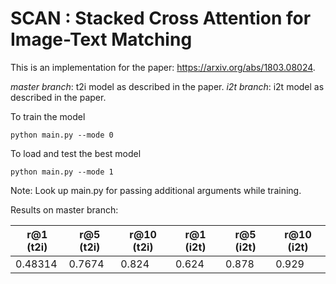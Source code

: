 # SCAN : Stacked Cross Attention for Image-Text Matching
This is an implementation for the paper: https://arxiv.org/abs/1803.08024.

_master branch_: t2i model as described in the paper.
_i2t branch_: i2t model as described in the paper.

To train the model
```
python main.py --mode 0
```

To load and test the best model
```
python main.py --mode 1
```

Note: Look up main.py for passing additional arguments while training.

Results on master branch:

|r@1 (t2i)   |r@5 (t2i)   |r@10 (t2i)  |r@1 (i2t)  |r@5 (i2t)  |r@10 (i2t) |
|------|------|------|-----|-----|-----|
|0.48314|0.7674|0.824|0.624|0.878|0.929|
